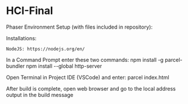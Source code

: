 # HCI-Final

Phaser Environment Setup (with files included in repository):
  
  Installations:

    NodeJS: https://nodejs.org/en/

  In a Command Prompt enter these two commands:
    npm install -g parcel-bundler
    npm install --global http-server
    
  Open Terminal in Project IDE (VSCode) and enter: parcel index.html
  
  After build is complete, open web browser and go to the local address output in the build message
